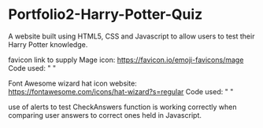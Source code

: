 # Portfolio2-Harry-Potter-Quiz
A website built using HTML5, CSS and Javascript to allow users to test their Harry Potter knowledge.

favicon link to supply Mage icon: https://favicon.io/emoji-favicons/mage
Code used: "    <link rel='shortcut icon' type='image/x-icon' href='favicon.ico' />
    <link rel="apple-touch-icon" sizes="180x180" href="/apple-touch-icon.png">
    <link rel="icon" type="image/png" sizes="32x32" href="/favicon-32x32.png">
    <link rel="icon" type="image/png" sizes="16x16" href="/favicon-16x16.png">"
    
Font Awesome wizard hat icon website: https://fontawesome.com/icons/hat-wizard?s=regular
Code used: " <i class="fa-solid fa-hat-wizard"></i>"

use of alerts to test CheckAnswers function is working correctly when comparing user answers to correct ones held in Javascript.